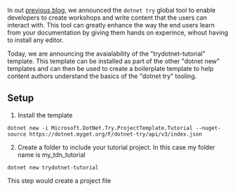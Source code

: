 In out [previous blog](https://devblogs.microsoft.com/dotnet/creating-interactive-net-documentation/), we announced the `dotnet try` global tool to enable developers to create workshops and write content that the users can interact with. This tool can greatly enhance the way the end users learn from your documentation by giving them hands on experince, wihout having to install any editor.

Today, we are announcing the avaialability of the "trydotnet-tutorial" template. This template can be installed as part of the other "dotnet new" templates and can then be used to create a boilerplate template to help content authors understand the basics of the "dotnet try" tooling.

## Setup

1. Install the template

```console
dotnet new -i Microsoft.DotNet.Try.ProjectTemplate.Tutorial --nuget-source https://dotnet.myget.org/F/dotnet-try/api/v3/index.json
```

2. Create a folder to include your tutorial project. In this case my folder name is my_tdn_tutorial

```console
dotnet new trydotnet-tutorial
```



This step would create a project file 